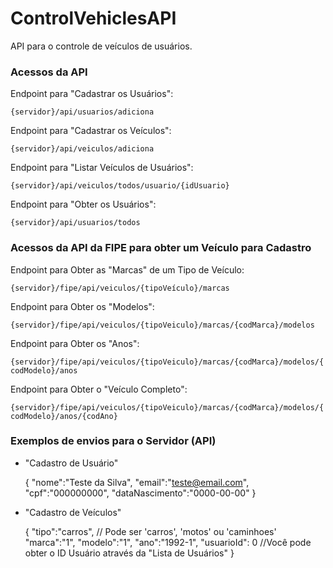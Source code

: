 # ControlVehiclesAPI
API para o controle de veículos de usuários.


### Acessos da API

Endpoint para "Cadastrar os Usuários": 

`{servidor}/api/usuarios/adiciona` 

Endpoint para "Cadastrar os Veículos": 

`{servidor}/api/veiculos/adiciona`
 
Endpoint para "Listar Veículos de Usuários": 

`{servidor}/api/veiculos/todos/usuario/{idUsuario}`

Endpoint para "Obter os Usuários": 

`{servidor}/api/usuarios/todos`

### Acessos da API da FIPE para obter um Veículo para Cadastro

Endpoint para Obter as "Marcas" de um Tipo de Veículo: 

`{servidor}/fipe/api/veiculos/{tipoVeículo}/marcas`

Endpoint para Obter os "Modelos": 

`{servidor}/fipe/api/veiculos/{tipoVeiculo}/marcas/{codMarca}/modelos` 

Endpoint para Obter os "Anos":
 
`{servidor}/fipe/api/veiculos/{tipoVeiculo}/marcas/{codMarca}/modelos/{codModelo}/anos`

Endpoint para Obter o "Veículo Completo":
 
`{servidor}/fipe/api/veiculos/{tipoVeiculo}/marcas/{codMarca}/modelos/{codModelo}/anos/{codAno}`
 
### Exemplos de envios para o Servidor (API) 

- "Cadastro de Usuário"


	{
		"nome":"Teste da Silva",
		"email":"teste@email.com",
		"cpf":"000000000",
		"dataNascimento":"0000-00-00"
	}
 
 - "Cadastro de Veículos"
 
	 {
		"tipo":"carros", // Pode ser 'carros', 'motos' ou 'caminhoes'
		"marca":"1",
		"modelo":"1",
		"ano":"1992-1",
		"usuarioId": 0 //Você pode obter o ID Usuário através da "Lista de Usuários"
	}
 
 